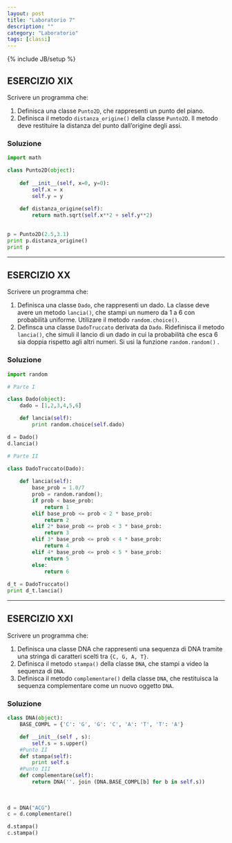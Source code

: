 ```yaml
---
layout: post
title: "Laboratorio 7"
description: ""
category: "Laboratorio"
tags: [classi]
---
```

{% include JB/setup %}
<script type="text/javascript" src="http://cdn.mathjax.org/mathjax/latest/MathJax.js?config=TeX-AMS-MML_HTMLorMML"></script>


## ESERCIZIO XIX

Scrivere un programma che:

1. Definisca una classe `Punto2D`, che rappresenti un punto del piano.
2. Definisca il metodo `distanza_origine()` della classe `Punto2D`. Il metodo deve restituire la distanza del punto dall’origine degli assi.


### Soluzione

```python
import math

class Punto2D(object):
    
    def __init__(self, x=0, y=0):
        self.x = x
        self.y = y
    
    def distanza_origine(self):
        return math.sqrt(self.x**2 + self.y**2)

            
p = Punto2D(2.5,3.1)
print p.distanza_origine()
print p

```
---
## ESERCIZIO XX

Scrivere un programma che:


1. Definisca una classe `Dado`, che rappresenti un dado. La classe deve avere un metodo `lancia()`, che stampi un numero da 1 a 6 con probabilità uniforme. Utilizare il metodo `random.choice()`.
2. Definsca una classe `DadoTruccato` derivata da `Dado`. Ridefinisca il metodo `lancia()`, che simuli il lancio di un dado in cui la probabilità che esca 6 sia doppia rispetto agli altri numeri. Si usi la funzione `random.random()` .


### Soluzione

```python
import random

# Parte I

class Dado(object):
    dado = [1,2,3,4,5,6]

    def lancia(self):
        print random.choice(self.dado)

d = Dado()
d.lancia()

# Parte II

class DadoTruccato(Dado):
    
    def lancia(self):    
        base_prob = 1.0/7
        prob = random.random();
        if prob < base_prob:
            return 1
        elif base_prob <= prob < 2 * base_prob:
            return 2
        elif 2* base_prob <= prob < 3 * base_prob:
            return 3
        elif 3* base_prob <= prob < 4 * base_prob:
            return 4
        elif 4* base_prob <= prob < 5 * base_prob:
            return 5
        else:
            return 6
            
d_t = DadoTruccato()
print d_t.lancia()
```


---
## ESERCIZIO XXI

Scrivere un programma che:
1. Definisca una classe DNA che rappresenti una sequenza di DNA tramite una stringa di caratteri scelti tra `{C, G, A, T}`.
2. Definisca il metodo `stampa()` della classe `DNA`, che stampi a video la sequenza di `DNA`.
3. Definisca il metodo `complementare()` della classe `DNA`, che restituisca la sequenza complementare come un nuovo oggetto `DNA`.


### Soluzione

```python
class DNA(object):
    BASE_COMPL = {'C': 'G', 'G': 'C', 'A': 'T', 'T': 'A'}

    def __init__(self , s):
        self.s = s.upper()
    #Punto II
    def stampa(self):
        print self.s
    #Punto III
    def complementare(self):        
        return DNA(''. join (DNA.BASE_COMPL[b] for b in self.s))
        
    
        
d = DNA("ACG")
c = d.complementare()

d.stampa()
c.stampa()
```

